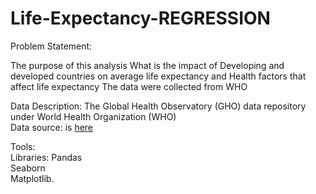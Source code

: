 # Life-Expectancy-REGRESSION


Problem Statement:

The purpose of this analysis
 What is the impact of Developing and developed countries on average life expectancy and Health factors that affect life expectancy
The data were collected from WHO

Data Description:
The Global Health Observatory (GHO) data repository under World Health Organization (WHO) </br>
Data source: is [here](https://www.kaggle.com/kumarajarshi/life-expectancy-who)

Tools: </br>
Libraries: Pandas </br>
Seaborn </br>
Matplotlib. </br>
